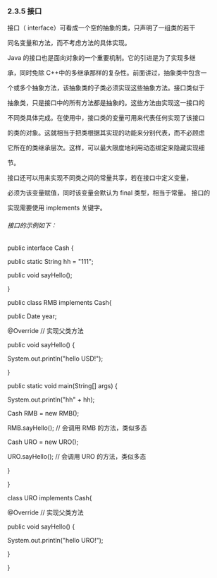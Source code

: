 ### 2.3.5 接口

接口（ interface）可看成一个空的抽象的类，只声明了一组类的若干

同名变量和方法，而不考虑方法的具体实现。

Java 的接口也是面向对象的一个重要机制。它的引进是为了实现多继

承，同时免除 C++中的多继承那样的复杂性。前面讲过，抽象类中包含一

个或多个抽象方法，该抽象类的子类必须实现这些抽象方法。接口类似于

抽象类，只是接口中的所有方法都是抽象的。这些方法由实现这一接口的

不同类具体完成。在使用中，接口类的变量可用来代表任何实现了该接口

的类的对象。这就相当于把类根据其实现的功能来分别代表，而不必顾虑

它所在的类继承层次。这样，可以最大限度地利用动态绑定来隐藏实现细

节。

接口还可以用来实现不同类之间的常量共享，若在接口中定义变量，

必须为该变量赋值，同时该变量会默认为 final 类型，相当于常量。 接口的

实现需要使用 implements 关键字。

###### 接口的示例如下：

public interface Cash {

public static String hh = "111";

public void sayHello\(\);

}

public class RMB implements Cash{

public Date year;

@Override // 实现父类方法

public void sayHello\(\) {

System.out.println\("hello USD!"\);

}

public static void main\(String\[\] args\) {

System.out.println\("hh" + hh\);

Cash RMB = new RMB\(\);

RMB.sayHello\(\); // 会调用 RMB 的方法，类似多态

Cash URO = new URO\(\);

URO.sayHello\(\); // 会调用 URO 的方法，类似多态

}

}

class URO implements Cash{

@Override // 实现父类方法

public void sayHello\(\) {

System.out.println\("hello URO!"\);

}

}

